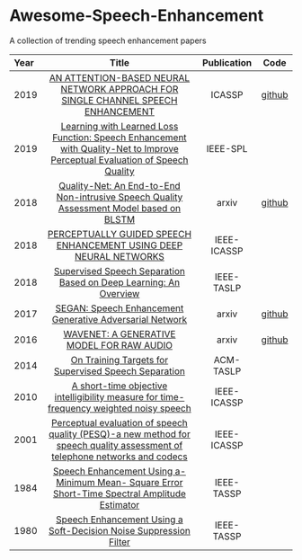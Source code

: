 # Awesome-Speech-Enhancement
A collection of trending speech enhancement papers


| Year | Title | Publication | Code |
| :-----| :----: | :----: | :----: |
| 2019 | [AN ATTENTION-BASED NEURAL NETWORK APPROACH FOR SINGLE CHANNEL SPEECH ENHANCEMENT](http://lxie.nwpu-aslp.org/papers/2019ICASSP-XiangHao.pdf) | ICASSP | [github](https://github.com/chanil1218/Attention-SE.pytorch) |
| 2019 | [Learning with Learned Loss Function: Speech Enhancement with Quality-Net to Improve Perceptual Evaluation of Speech Quality](https://arxiv.org/pdf/1905.01898.pdf) | IEEE-SPL |  |
| 2018 | [Quality-Net: An End-to-End Non-intrusive Speech Quality Assessment Model based on BLSTM](https://arxiv.org/pdf/1808.05344.pdf) | arxiv | [github](https://github.com/JasonSWFu/Quality-Net) |
| 2018 | [PERCEPTUALLY GUIDED SPEECH ENHANCEMENT USING DEEP NEURAL NETWORKS](https://cliffzhao.github.io/Publications/ZXGZ.icassp18.pdf) | IEEE-ICASSP | |
| 2018 | [Supervised Speech Separation Based on Deep Learning: An Overview](https://arxiv.org/pdf/1708.07524) | IEEE-TASLP | |
| 2017 | [SEGAN: Speech Enhancement Generative Adversarial Network](https://arxiv.org/pdf/1703.09452) | arxiv | [github](https://github.com/santi-pdp/segan) |
| 2016 | [WAVENET: A GENERATIVE MODEL FOR RAW AUDIO](https://arxiv.org/pdf/1609.03499) | arxiv | [github](https://github.com/ibab/tensorflow-wavenet) |
| 2014 | [On Training Targets for Supervised Speech Separation](https://web.cse.ohio-state.edu/~wang.77/papers/WNW.taslp14.pdf) | ACM-TASLP | |
| 2010 | [A short-time objective intelligibility measure for time-frequency weighted noisy speech](http://cas.et.tudelft.nl/pubs/Taal2010.pdf) | IEEE-ICASSP | |
| 2001 | [Perceptual evaluation of speech quality (PESQ)-a new method for speech quality assessment of telephone networks and codecs](http://citeseerx.ist.psu.edu/viewdoc/download?doi=10.1.1.5.9136&rep=rep1&type=pdf) | IEEE-ICASSP | |
| 1984 | [Speech Enhancement Using a-Minimum Mean- Square Error Short-Time Spectral Amplitude Estimator](https://ieeexplore.ieee.org/abstract/document/1164453/) | IEEE-TASSP | |
| 1980 | [Speech Enhancement Using a Soft-Decision Noise Suppression Filter](https://ieeexplore.ieee.org/iel6/29/26145/01163394.pdf) | IEEE-TASSP

